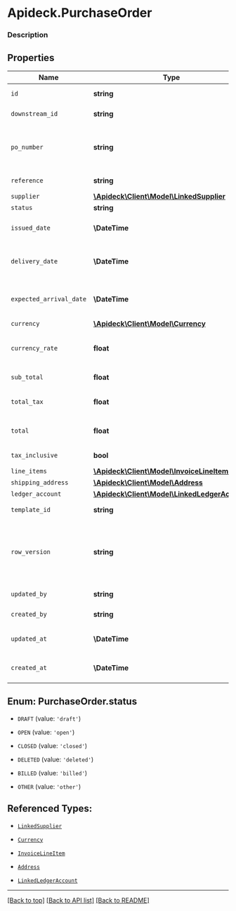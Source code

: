 # Apideck.PurchaseOrder

### Description

## Properties
Name | Type | Description | Notes
------------ | ------------- | ------------- | -------------
`id` | **string** | A unique identifier for an object. | [optional] 
`downstream_id` | **string** | The third-party API ID of original entity | [optional] 
`po_number` | **string** | A PO Number uniquely identifies a purchase order and is generally defined by the buyer. | [optional] 
`reference` | **string** | Optional purchase order reference. | [optional] 
`supplier` | [**\Apideck\Client\Model\LinkedSupplier**](LinkedSupplier.md) |  | [optional] 
`status` | **string** |  | [optional] 
`issued_date` | **\DateTime** | Date purchase order was issued - YYYY-MM-DD. | [optional] 
`delivery_date` | **\DateTime** | The date on which the purchase order is to be delivered - YYYY-MM-DD. | [optional] 
`expected_arrival_date` | **\DateTime** | The date on which the order is expected to arrive - YYYY-MM-DD. | [optional] 
`currency` | [**\Apideck\Client\Model\Currency**](Currency.md) |  | [optional] 
`currency_rate` | **float** | Currency Exchange Rate at the time entity was recorded/generated. | [optional] 
`sub_total` | **float** | Sub-total amount, normally before tax. | [optional] 
`total_tax` | **float** | Total tax amount applied to this invoice. | [optional] 
`total` | **float** | Total amount of invoice, including tax. | [optional] 
`tax_inclusive` | **bool** | Amounts are including tax | [optional] 
`line_items` | [**\Apideck\Client\Model\InvoiceLineItem[]**](InvoiceLineItem.md) |  | [optional] 
`shipping_address` | [**\Apideck\Client\Model\Address**](Address.md) |  | [optional] 
`ledger_account` | [**\Apideck\Client\Model\LinkedLedgerAccount**](LinkedLedgerAccount.md) |  | [optional] 
`template_id` | **string** | Optional purchase order template | [optional] 
`row_version` | **string** | A binary value used to detect updates to a object and prevent data conflicts. It is incremented each time an update is made to the object. | [optional] 
`updated_by` | **string** | The user who last updated the object. | [optional] 
`created_by` | **string** | The user who created the object. | [optional] 
`updated_at` | **\DateTime** | The date and time when the object was last updated. | [optional] 
`created_at` | **\DateTime** | The date and time when the object was created. | [optional] 





<a name="STATUS"></a>
## Enum: PurchaseOrder.status


* `DRAFT` (value: `'draft'`)

* `OPEN` (value: `'open'`)

* `CLOSED` (value: `'closed'`)

* `DELETED` (value: `'deleted'`)

* `BILLED` (value: `'billed'`)

* `OTHER` (value: `'other'`)




## Referenced Types:




* [`LinkedSupplier`](LinkedSupplier.md)




* [`Currency`](Currency.md)





* [`InvoiceLineItem`](InvoiceLineItem.md)
* [`Address`](Address.md)
* [`LinkedLedgerAccount`](LinkedLedgerAccount.md)







---

[[Back to top]](#) [[Back to API list]](../../../../README.md#documentation-for-api-endpoints) [[Back to README]](../../../../README.md)


